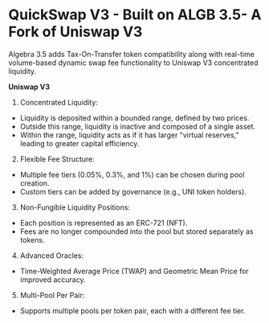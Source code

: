 # QuickSwap V3 - Built on ALGB 3.5- A Fork of Uniswap V3

Algebra 3.5 adds Tax-On-Transfer token compatibility along with real-time volume-based dynamic swap fee functionality to Uniswap V3 concentrated liquidity.

**Uniswap V3**

1. Concentrated Liquidity:

* Liquidity is deposited within a bounded range, defined by two prices.
* Outside this range, liquidity is inactive and composed of a single asset.
* Within the range, liquidity acts as if it has larger "virtual reserves," leading to greater capital efficiency.

2. Flexible Fee Structure:

* Multiple fee tiers (0.05%, 0.3%, and 1%) can be chosen during pool creation.
* Custom tiers can be added by governance (e.g., UNI token holders).

3. Non-Fungible Liquidity Positions:

* Each position is represented as an ERC-721 (NFT).
* Fees are no longer compounded into the pool but stored separately as tokens.

4. Advanced Oracles:

* Time-Weighted Average Price (TWAP) and Geometric Mean Price for improved accuracy.

5. Multi-Pool Per Pair:

* Supports multiple pools per token pair, each with a different fee tier.
